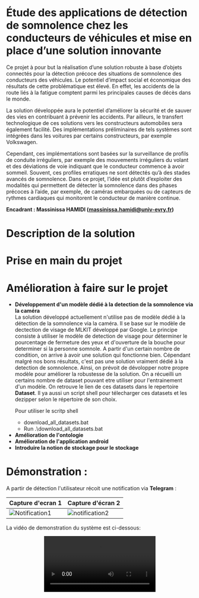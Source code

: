 # Étude des applications de détection de somnolence chez les conducteurs de véhicules et mise en place d’une solution innovante

Ce projet à pour but la réalisation d’une solution robuste à base d’objets connectés pour la détection précoce des situations de somnolence des conducteurs des véhicules. 
Le potentiel d’impact social et économique des résultats de cette problématique est élevé. En effet, les accidents de la route liés à la fatigue comptent parmi les principales causes de décès dans le monde.

La solution développée aura le potentiel d’améliorer la sécurité et de sauver des vies en contribuant à prévenir les accidents. Par ailleurs, le transfert technologique de ces solutions vers les constructeurs automobiles sera également facilité. Des implémentations préliminaires de tels systèmes sont intégrées dans les voitures par certains constructeurs, par exemple Volkswagen.

Cependant, ces implémentations sont basées sur la surveillance de profils de conduite irréguliers, par exemple des mouvements irréguliers du volant et des déviations de voie indiquant que le conducteur commence à avoir sommeil. Souvent, ces profiles erratiques ne sont détectés qu’à des stades avancés de somnolence. Dans ce projet, l’idée est plutôt d’exploiter des modalités qui permettent de détecter la somnolence dans des phases précoces à l’aide, par exemple, de caméras embarquées ou de capteurs de rythmes cardiaques qui monitorent le conducteur de manière continue.

<b> Encadrant : Massinissa HAMIDI (massinissa.hamidi@univ-evry.fr) </b>

# Description de la solution




# Prise en main du projet



# Amélioration à faire sur le projet

<ul>
  
  <li><b>Développement d'un modèle dédié à la detection de la somnolence via la caméra</b> </li>
  La solution développé actuellement n'utilise pas de modèle dédié à la détection de la somnolence via la caméra. Il se base sur le modèle de dectection de visage de MLKIT développé par Google.
  Le principe consiste à utiliser le modèle de detection de visage pour déterminer le pourcentage de fermeture des yeux et d'ouverture de la bouche pour determiner si la personne somnole. A partir d'un certain nombre de condition, on arrive à avoir une solution qui fonctionne bien. Cépendant malgré nos bons résultats, c'est pas une solution vraiment dédié à la detection de somnolence. Ainsi, on prévoit de dévolopper notre propre modèle pour améliorer la robustesse de la solution. On a récueilli un certains nombre de dataset pouvant etre utiliser pour l'entrainement d'un modèle. On retrouve le lien de ces datasets dans le repertoire <b>Dataset</b>. Il ya aussi un script shell pour télecharger ces datasets et les dezipper selon le répertoire de son choix. 

Pour utiliser le scritp shell  

<ul>
  
<li>download_all_datasets.bat</li>

<li> Run .\download_all_datasets.bat</li>

</ul>

  <li><b>Amélioration de l'ontologie</b></li>

  <li><b>Amélioration de l'application android</b></li>

  <li><b>Introduire la notion de stockage pour le stockage</b></li>

</ul>





# Démonstration :



A partir de détection l'utilisateur récoit une notification via <b>Telegram</b> :

| Capture d'ecran 1                            | Capture d'écran  2                        |
| ----------------------------------- | ----------------------------------- |
| ![Notification1](link2) | ![notification2](link) |

La vidéo de demonstration du système est ci-dessous:

<div align="center">
  
<video align="center" src="https://github.com/evry-paris-saclay/2023-m2cns-rd-somnolence/assets/104743493/84a6167d-630b-4e61-8c9a-2b403d299620">

</div>






